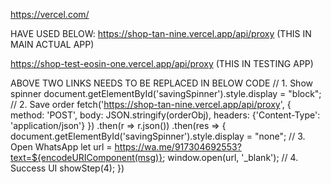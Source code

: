 
https://vercel.com/

HAVE USED BELOW: https://shop-tan-nine.vercel.app/api/proxy (THIS IN MAIN ACTUAL APP)

https://shop-test-eosin-one.vercel.app/api/proxy (THIS IN TESTING APP)

ABOVE TWO LINKS NEEDS TO BE REPLACED IN BELOW CODE // 1. Show spinner document.getElementById('savingSpinner').style.display = "block"; // 2. Save order fetch('https://shop-tan-nine.vercel.app/api/proxy', { method: 'POST', body: JSON.stringify(orderObj), headers: {'Content-Type': 'application/json'} }) .then(r => r.json()) .then(res => { document.getElementById('savingSpinner').style.display = "none"; // 3. Open WhatsApp let url = https://wa.me/917304692553?text=${encodeURIComponent(msg)}; window.open(url, '_blank'); // 4. Success UI showStep(4); })
